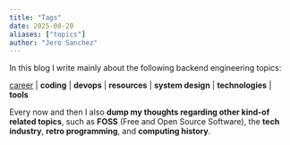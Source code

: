 ```yaml
---
title: "Tags"
date: 2025-08-20
aliases: ["topics"]
author: "Jero Sanchez"
---
```


In this blog I write mainly about the following backend engineering topics:

[career](/tags/career) | **coding** | **devops** | **resources** | **system design** | **technologies** | **tools**


Every now and then I also **dump my thoughts regarding other kind-of related topics**, such as **FOSS** (Free and Open Source Software), the **tech industry**, **retro programming**, and **computing history**.
